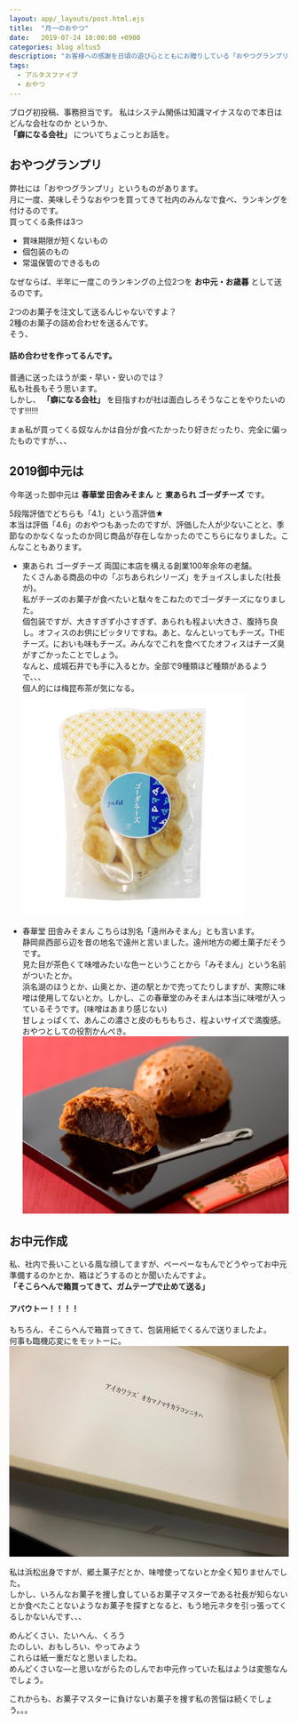 ```yaml
---
layout: app/_layouts/post.html.ejs
title:  "月一のおやつ"
date:   2019-07-24 10:00:00 +0900
categories: blog altus5
description: "お客様への感謝を日頃の遊び心とともにお贈りしている「おやつグランプリ」のご紹介と、2019年上半期のランキング発表。"
tags: 
  - アルタスファイブ
  - おやつ
---
```


ブログ初投稿、事務担当です。
私はシステム関係は知識マイナスなので本日はどんな会社なのか というか、  
 **「癖になる会社」** についてちょこっとお話を。  

## おやつグランプリ
弊社には「おやつグランプリ」というものがあります。  
月に一度、美味しそうなおやつを買ってきて社内のみんなで食べ、ランキングを付けるのです。  
買ってくる条件は3つ  
- 賞味期限が短くないもの
- 個包装のもの
- 常温保管のできるもの


なぜならば、半年に一度このランキングの上位2つを **お中元・お歳暮** として送るのです。  

2つのお菓子を注文して送るんじゃないですよ？  
2種のお菓子の詰め合わせを送るんです。  
そう、
 #### 詰め合わせを作ってるんです。  

普通に送ったほうが楽・早い・安いのでは？  
私も社長もそう思います。  
しかし、 **「癖になる会社」** を目指すわが社は面白しろそうなことをやりたいのです‼‼‼  

まぁ私が買ってくる奴なんかは自分が食べたかったり好きだったり、完全に偏ったものですが、、、

## 2019御中元は
今年送った御中元は
**春華堂 田舎みそまん** と **東あられ ゴーダチーズ** です。  

5段階評価でどちらも「4.1」という高評価★  
本当は評価「4.6」のおやつもあったのですが、評価した人が少ないことと、季節なのかなくなったのか同じ商品が存在しなかったのでこちらになりました。こんなこともあります。  

- 東あられ ゴーダチーズ
両国に本店を構える創業100年余年の老舗。  
たくさんある商品の中の「ぷちあられシリーズ」をチョイスしました(社長が)。  
私がチーズのお菓子が食べたいと駄々をこねたのでゴーダチーズになりました。  
個包装ですが、大きすぎず小さすぎず、あられも程よい大きさ、腹持ち良し。オフィスのお供にピッタリですね。あと、なんといってもチーズ。THEチーズ。においも味もチーズ。みんなでこれを食べてたオフィスはチーズ臭がすごかったことでしょう。  
なんと、成城石井でも手に入るとか。全部で9種類ほど種類があるようで、、、  
個人的には梅昆布茶が気になる。
![ぷちあられ](/images//blog/uno/azuma-gouda-cheese.png)


-  春華堂 田舎みそまん
こちらは別名「遠州みそまん」とも言います。    
静岡県西部ら辺を昔の地名で遠州と言いました。遠州地方の郷土菓子だそうです。    
見た目が茶色くて味噌みたいな色ーということから「みそまん」という名前がついたとか。  
浜名湖のほうとか、山奥とか、道の駅とかで売ってたりしますが、実際に味噌は使用してないとか。しかし、この春華堂のみそまんは本当に味噌が入っているそうです。(味噌はあまり感じない)    
 甘しょっぱくて、あんこの濃さと皮のもちもちさ、程よいサイズで満腹感。おやつとしての役割かんぺき。
![田舎みそまん](/images//blog/uno/misoman.png)


## お中元作成
私、社内で長いこといる風な顔してますが、ペーペーなもんでどうやってお中元準備するのかとか、箱はどうするのとか聞いたんですよ。  
**「そこらへんで箱買ってきて、ガムテープで止めて送る」**
#### アバウトー！！！！
もちろん、そこらへんで箱買ってきて、包装用紙でくるんで送りましたよ。  
何事も臨機応変にをモットーに。
![お中元](/images//blog/uno/aikawarazu.png)



私は浜松出身ですが、郷土菓子だとか、味噌使ってないとか全く知りませんでした。  
しかし、いろんなお菓子を捜し食しているお菓子マスターである社長が知らないとか食べたことないようなお菓子を探すとなると、もう地元ネタを引っ張ってくるしかないんです、、、


めんどくさい、たいへん、くろう   
たのしい、おもしろい、やってみよう   
これらは紙一重だなと思いましたね。   
めんどくさいな―と思いながらたのしんでお中元作っていた私はようは変態なんでしょう。

これからも、お菓子マスターに負けないお菓子を捜す私の苦悩は続くでしょう。。。
